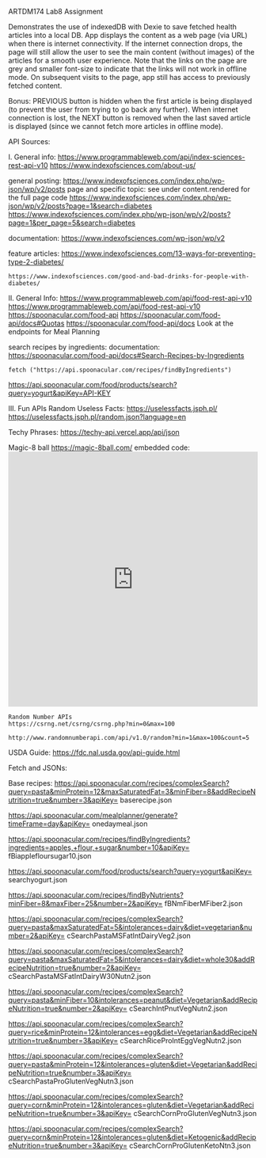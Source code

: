 ARTDM174 Lab8 Assignment

Demonstrates the use of indexedDB with Dexie to save fetched health articles into a local DB. App displays the content as a web page (via URL) when there is internet connectivity. If the internet connection drops, the page will still allow the user to see the main content (without images) of the articles for a smooth user experience. Note that the links on the page are grey and smaller font-size to indicate that the links will not work in offline mode. On subsequent visits to the page, app still has access to previously fetched content. 

Bonus: 
PREVIOUS button is hidden when the first article is being displayed (to prevent the user from trying to go back any further).
When internet connection is lost, the NEXT button is removed when the last saved article is displayed (since we cannot fetch more articles in offline mode).


API Sources:

I. General info:
https://www.programmableweb.com/api/index-sciences-rest-api-v10
https://www.indexofsciences.com/about-us/

general posting:
    https://www.indexofsciences.com/index.php/wp-json/wp/v2/posts
page and specific topic:
see under content.rendered for the full page code
    https://www.indexofsciences.com/index.php/wp-json/wp/v2/posts?page=1&search=diabetes
    https://www.indexofsciences.com/index.php/wp-json/wp/v2/posts?page=1&per_page=5&search=diabetes

documentation:
    https://www.indexofsciences.com/wp-json/wp/v2

feature articles:
    https://www.indexofsciences.com/13-ways-for-preventing-type-2-diabetes/

    https://www.indexofsciences.com/good-and-bad-drinks-for-people-with-diabetes/



II. General Info:
https://www.programmableweb.com/api/food-rest-api-v10
https://www.programmableweb.com/api/food-rest-api-v10
https://spoonacular.com/food-api
https://spoonacular.com/food-api/docs#Quotas
https://spoonacular.com/food-api/docs
Look at the endpoints for Meal Planning

search recipes by ingredients:
documentation:
    https://spoonacular.com/food-api/docs#Search-Recipes-by-Ingredients

    fetch ("https://api.spoonacular.com/recipes/findByIngredients")

https://api.spoonacular.com/food/products/search?query=yogurt&apiKey=API-KEY

III. Fun APIs
Random Useless Facts:
https://uselessfacts.jsph.pl/
    https://uselessfacts.jsph.pl/random.json?language=en

Techy Phrases:
    https://techy-api.vercel.app/api/json

Magic-8 ball
    https://magic-8ball.com/
    embedded code:
    <iframe id="magic-8ball" style="width:100%;border:none;overflow:hidden;min-height:515px" src="https://magic-8ball.com/?embed_widget" scrolling="no"></iframe>

    Random Number APIs
    https://csrng.net/csrng/csrng.php?min=0&max=100

    http://www.randomnumberapi.com/api/v1.0/random?min=1&max=100&count=5


USDA
Guide: https://fdc.nal.usda.gov/api-guide.html


Fetch and JSONs:

Base recipes:
https://api.spoonacular.com/recipes/complexSearch?query=pasta&minProtein=12&maxSaturatedFat=3&minFiber=8&addRecipeNutrition=true&number=3&apiKey=
baserecipe.json

https://api.spoonacular.com/mealplanner/generate?timeFrame=day&apiKey=
onedaymeal.json

https://api.spoonacular.com/recipes/findByIngredients?ingredients=apples,+flour,+sugar&number=10&apiKey=
fBiapplefloursugar10.json

https://api.spoonacular.com/food/products/search?query=yogurt&apiKey=
searchyogurt.json

https://api.spoonacular.com/recipes/findByNutrients?minFiber=8&maxFiber=25&number=2&apiKey=
fBNmFiberMFiber2.json

https://api.spoonacular.com/recipes/complexSearch?query=pasta&maxSaturatedFat=5&intolerances=dairy&diet=vegetarian&number=2&apiKey=
cSearchPastaMSFatIntDairyVeg2.json

https://api.spoonacular.com/recipes/complexSearch?query=pasta&maxSaturatedFat=5&intolerances=dairy&diet=whole30&addRecipeNutrition=true&number=2&apiKey=
cSearchPastaMSFatIntDairyW30Nutn2.json

https://api.spoonacular.com/recipes/complexSearch?query=pasta&minFiber=10&intolerances=peanut&diet=Vegetarian&addRecipeNutrition=true&number=2&apiKey=
cSearchIntPnutVegNutn2.json

https://api.spoonacular.com/recipes/complexSearch?query=rice&minProtein=12&intolerances=egg&diet=Vegetarian&addRecipeNutrition=true&number=3&apiKey=
cSearchRiceProIntEggVegNutn2.json

https://api.spoonacular.com/recipes/complexSearch?query=pasta&minProtein=12&intolerances=gluten&diet=Vegetarian&addRecipeNutrition=true&number=3&apiKey=
cSearchPastaProGlutenVegNutn3.json

https://api.spoonacular.com/recipes/complexSearch?query=corn&minProtein=12&intolerances=gluten&diet=Vegetarian&addRecipeNutrition=true&number=3&apiKey=
cSearchCornProGlutenVegNutn3.json

https://api.spoonacular.com/recipes/complexSearch?query=corn&minProtein=12&intolerances=gluten&diet=Ketogenic&addRecipeNutrition=true&number=3&apiKey=
cSearchCornProGlutenKetoNtn3.json